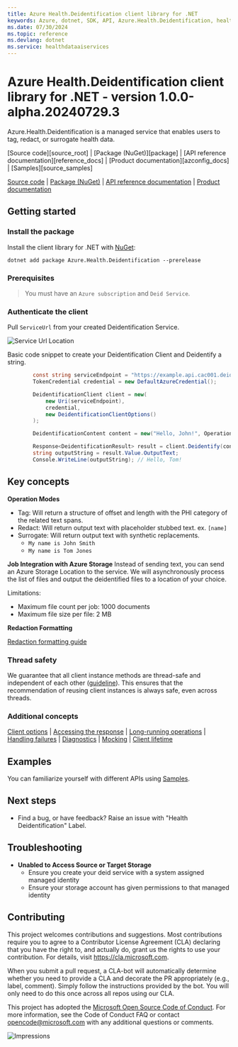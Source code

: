 ```yaml
---
title: Azure Health.Deidentification client library for .NET
keywords: Azure, dotnet, SDK, API, Azure.Health.Deidentification, healthdataaiservices
ms.date: 07/30/2024
ms.topic: reference
ms.devlang: dotnet
ms.service: healthdataaiservices
---
```

# Azure Health.Deidentification client library for .NET - version 1.0.0-alpha.20240729.3 


Azure.Health.Deidentification is a managed service that enables users to tag, redact, or surrogate health data.


<!-- TODO Add operation links once docs are generated -->

[Source code][source_root] | [Package (NuGet)][package] | [API reference documentation][reference_docs] | [Product documentation][azconfig_docs] | [Samples][source_samples]

  [Source code](https://github.com/Azure/azure-sdk-for-net/blob/main/sdk/healthdataaiservices/Azure.Health.Deidentification/src) | [Package (NuGet)](https://www.nuget.org/packages) | [API reference documentation](https://azure.github.io/azure-sdk-for-net) | [Product documentation](/azure)

## Getting started


### Install the package

Install the client library for .NET with [NuGet](https://www.nuget.org/ ):

```dotnetcli
dotnet add package Azure.Health.Deidentification --prerelease
```

### Prerequisites

> You must have an `Azure subscription` and `Deid Service`.

### Authenticate the client

Pull `ServiceUrl` from your created Deidentification Service.

![Service Url Location](docs/images/ServiceUrl_Location.png)

Basic code snippet to create your Deidentification Client and Deidentify a string.

```cs
        const string serviceEndpoint = "https://example.api.cac001.deid.azure.com";
        TokenCredential credential = new DefaultAzureCredential();

        DeidentificationClient client = new(
            new Uri(serviceEndpoint),
            credential,
            new DeidentificationClientOptions()
        );

        DeidentificationContent content = new("Hello, John!", OperationType.Surrogate, DocumentDataType.Plaintext);

        Response<DeidentificationResult> result = client.Deidentify(content);
        string outputString = result.Value.OutputText;
        Console.WriteLine(outputString); // Hello, Tom!
```

## Key concepts

**Operation Modes**
- Tag: Will return a structure of offset and length with the PHI category of the related text spans.
- Redact: Will return output text with placeholder stubbed text. ex. `[name]`
- Surrogate: Will return output text with synthetic replacements.
  - `My name is John Smith`
  - `My name is Tom Jones`

**Job Integration with Azure Storage**
Instead of sending text, you can send an Azure Storage Location to the service. We will asynchronously
process the list of files and output the deidentified files to a location of your choice.

Limitations:
- Maximum file count per job: 1000 documents
- Maximum file size per file: 2 MB

**Redaction Formatting**

[Redaction formatting guide](https://github.com/Azure/azure-sdk-for-net/blob/main/sdk/healthdataaiservices/Azure.Health.Deidentification/docs/HowTo-RedactionFormatting.md)

### Thread safety

We guarantee that all client instance methods are thread-safe and independent of each other ([guideline](https://azure.github.io/azure-sdk/dotnet_introduction.html#dotnet-service-methods-thread-safety)). This ensures that the recommendation of reusing client instances is always safe, even across threads.

### Additional concepts
<!-- CLIENT COMMON BAR -->
[Client options](https://github.com/Azure/azure-sdk-for-net/blob/main/sdk/core/Azure.Core/README.md#configuring-service-clients-using-clientoptions) |
[Accessing the response](https://github.com/Azure/azure-sdk-for-net/blob/main/sdk/core/Azure.Core/README.md#accessing-http-response-details-using-responset) |
[Long-running operations](https://github.com/Azure/azure-sdk-for-net/blob/main/sdk/core/Azure.Core/README.md#consuming-long-running-operations-using-operationt) |
[Handling failures](https://github.com/Azure/azure-sdk-for-net/blob/main/sdk/core/Azure.Core/README.md#reporting-errors-requestfailedexception) |
[Diagnostics](https://github.com/Azure/azure-sdk-for-net/blob/main/sdk/core/Azure.Core/samples/Diagnostics.md) |
[Mocking](https://github.com/Azure/azure-sdk-for-net/blob/main/sdk/core/Azure.Core/README.md#mocking) |
[Client lifetime](https://devblogs.microsoft.com/azure-sdk/lifetime-management-and-thread-safety-guarantees-of-azure-sdk-net-clients/)
<!-- CLIENT COMMON BAR -->

## Examples

You can familiarize yourself with different APIs using [Samples](https://github.com/Azure/azure-sdk-for-net/tree/main/sdk/healthdataaiservices/Azure.Health.Deidentification/samples).

## Next steps

- Find a bug, or have feedback? Raise an issue with "Health Deidentification" Label.


## Troubleshooting

- **Unabled to Access Source or Target Storage**
  - Ensure you create your deid service with a system assigned managed identity
  - Ensure your storage account has given permissions to that managed identity

## Contributing

This project welcomes contributions and suggestions. Most contributions require
you to agree to a Contributor License Agreement (CLA) declaring that you have
the right to, and actually do, grant us the rights to use your contribution.
For details, visit https://cla.microsoft.com.

When you submit a pull request, a CLA-bot will automatically determine whether
you need to provide a CLA and decorate the PR appropriately (e.g., label,
comment). Simply follow the instructions provided by the bot. You will only
need to do this once across all repos using our CLA.

This project has adopted the
[Microsoft Open Source Code of Conduct][code_of_conduct]. For more information,
see the Code of Conduct FAQ or contact opencode@microsoft.com with any
additional questions or comments.

<!-- LINKS -->
[code_of_conduct]: https://opensource.microsoft.com/codeofconduct/
[style-guide-msft]: /style-guide/capitalization
[style-guide-cloud]: https://aka.ms/azsdk/cloud-style-guide

![Impressions](https://azure-sdk-impressions.azurewebsites.net/api/impressions/azure-sdk-for-net/sdk/healthdataaiservices/Azure.Health.Deidentification/README.png)

